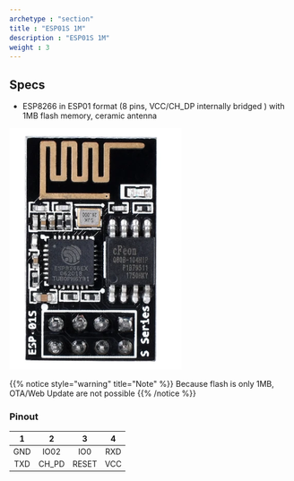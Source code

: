 ```yaml
---
archetype : "section"
title : "ESP01S 1M"
description : "ESP01S 1M"
weight : 3
---
```


## Specs
* ESP8266 in ESP01 format (8 pins, VCC/CH_DP internally bridged ) with 1MB flash memory, ceramic antenna  

![image](front.png?width=400px)

{{% notice style="warning" title="Note"  %}}
Because flash is only 1MB, OTA/Web Update are not possible
{{% /notice %}}

### Pinout

| 1 | 2 | 3 | 4 |
|:-:|:-:|:-:|:-:|
|GND|IO02|IO0|RXD|
|TXD|CH_PD|RESET|VCC|
